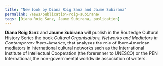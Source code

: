 ```yaml
---
title: "New book by Diana Roig Sanz and Jaume Subirana"
permalink: /news/publication-roig-subirana/
tags: [Diana Roig Sanz, Jaume Subirana, publication]
---
```

**Diana Roig Sanz** and **Jaume Subirana** will publish in the Routledge Cultural History Series the book *Cultural Organisations, Networks and Mediators in Contemporary Ibero-America*, that analyses the role of Ibero-American mediators in international cultural networks such as the International Institute of Intellectual Cooperation (the forerunner to UNESCO) or the PEN International, the non-governmental worldwide association of writers.
